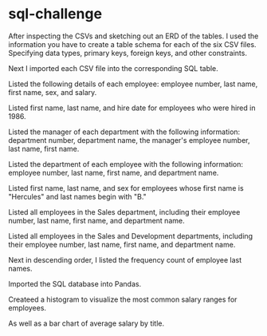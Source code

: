 # sql-challenge

After inspecting the CSVs and sketching out an ERD of the tables. I used the information you have to create a table schema for each of the six CSV files. Specifying data types, primary keys, foreign keys, and other constraints.

Next I imported each CSV file into the corresponding SQL table.


Listed the following details of each employee: employee number, last name, first name, sex, and salary.


Listed first name, last name, and hire date for employees who were hired in 1986.


Listed the manager of each department with the following information: department number, department name, the manager's employee number, last name, first name.


Listed the department of each employee with the following information: employee number, last name, first name, and department name.


Listed first name, last name, and sex for employees whose first name is "Hercules" and last names begin with "B."


Listed all employees in the Sales department, including their employee number, last name, first name, and department name.


Listed all employees in the Sales and Development departments, including their employee number, last name, first name, and department name.


Next in descending order, I listed the frequency count of employee last names.


Imported the SQL database into Pandas. 


Createed a histogram to visualize the most common salary ranges for employees.


As well as a bar chart of average salary by title.
